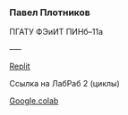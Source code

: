 ### Павел Плотников
ПГАТУ ФЭиИТ ПИНб–11а

–––

[Replit](https://replit.com/@LevapTon)

Ссылка на ЛабРаб 2 (циклы)

[Google.colab](https://colab.research.google.com/drive/1Bavw77ObYkCrgFx6cB1fL0wheWQiZXAu?usp=sharing)

